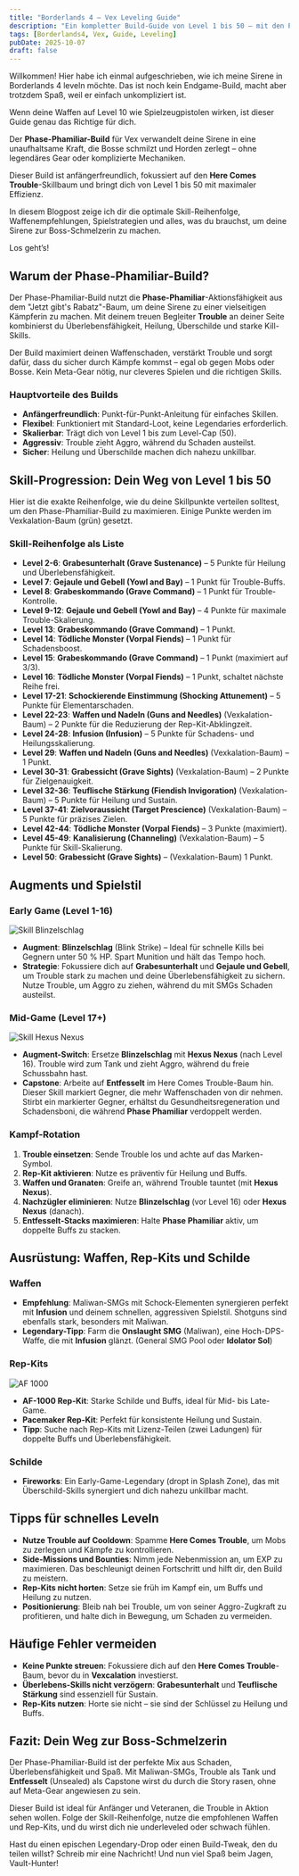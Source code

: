 ```yaml
---
title: "Borderlands 4 – Vex Leveling Guide"
description: "Ein kompletter Build-Guide von Level 1 bis 50 – mit den Phasen-Phamiliar Trouble"
tags: [Borderlands4, Vex, Guide, Leveling]
pubDate: 2025-10-07
draft: false
---
```


Willkommen! Hier habe ich einmal aufgeschrieben, wie ich meine Sirene in Borderlands 4 leveln möchte.
Das ist noch kein Endgame-Build, macht aber trotzdem Spaß, weil er
einfach unkompliziert ist.

Wenn deine Waffen auf Level 10 wie Spielzeugpistolen wirken, ist dieser
Guide genau das Richtige für dich.

Der **Phase-Phamiliar-Build** für Vex verwandelt deine Sirene in eine
unaufhaltsame Kraft, die Bosse schmilzt und Horden zerlegt – ohne
legendäres Gear oder komplizierte Mechaniken.

Dieser Build ist anfängerfreundlich, fokussiert auf den **Here Comes
Trouble**-Skillbaum und bringt dich von Level 1 bis 50 mit maximaler
Effizienz.

In diesem Blogpost zeige ich dir die optimale Skill-Reihenfolge,
Waffenempfehlungen, Spielstrategien und alles, was du brauchst, um deine
Sirene zur Boss-Schmelzerin zu machen.

Los geht’s!

## Warum der Phase-Phamiliar-Build?

Der Phase-Phamiliar-Build nutzt die **Phase-Phamiliar**-Aktionsfähigkeit aus dem
"Jetzt gibt's Rabatz"-Baum, um deine Sirene zu einer vielseitigen Kämpferin zu
machen. Mit deinem treuen Begleiter **Trouble** an deiner Seite kombinierst du
Überlebensfähigkeit, Heilung, Überschilde und starke Kill-Skills.

Der Build maximiert deinen Waffenschaden, verstärkt Trouble und sorgt dafür,
dass du sicher durch Kämpfe kommst – egal ob gegen Mobs oder Bosse. Kein
Meta-Gear nötig, nur cleveres Spielen und die richtigen Skills.

### Hauptvorteile des Builds

- **Anfängerfreundlich**: Punkt-für-Punkt-Anleitung für einfaches Skillen.
- **Flexibel**: Funktioniert mit Standard-Loot, keine Legendaries erforderlich.
- **Skalierbar**: Trägt dich von Level 1 bis zum Level-Cap (50).
- **Aggressiv**: Trouble zieht Aggro, während du Schaden austeilst.
- **Sicher**: Heilung und Überschilde machen dich nahezu unkillbar.

## Skill-Progression: Dein Weg von Level 1 bis 50

Hier ist die exakte Reihenfolge, wie du deine Skillpunkte verteilen solltest, um
den Phase-Phamiliar-Build zu maximieren.
Einige Punkte werden im Vexkalation-Baum (grün) gesetzt.

### Skill-Reihenfolge als Liste

- **Level 2-6**: **Grabesunterhalt (Grave Sustenance)** – 5 Punkte für Heilung und Überlebensfähigkeit.
- **Level 7**: **Gejaule und Gebell (Yowl and Bay)** – 1 Punkt für Trouble-Buffs.
- **Level 8**: **Grabeskommando (Grave Command)** – 1 Punkt für Trouble-Kontrolle.
- **Level 9-12**: **Gejaule und Gebell (Yowl and Bay)** – 4 Punkte für maximale Trouble-Skalierung.
- **Level 13**: **Grabeskommando (Grave Command)** – 1 Punkt.
- **Level 14**: **Tödliche Monster (Vorpal Fiends)** – 1 Punkt für Schadensboost.
- **Level 15**: **Grabeskommando (Grave Command)** – 1 Punkt (maximiert auf 3/3).
- **Level 16**: **Tödliche Monster (Vorpal Fiends)** – 1 Punkt, schaltet nächste Reihe frei.
- **Level 17-21**: **Schockierende Einstimmung (Shocking Attunement)** – 5 Punkte für Elementarschaden.
- **Level 22-23**: **Waffen und Nadeln (Guns and Needles)** (Vexkalation-Baum) – 2 Punkte für die Reduzierung der Rep-Kit-Abklingzeit.
- **Level 24-28**: **Infusion (Infusion)** – 5 Punkte für Schadens- und Heilungsskalierung.
- **Level 29**: **Waffen und Nadeln (Guns and Needles)** (Vexkalation-Baum) – 1 Punkt.
- **Level 30-31**: **Grabessicht (Grave Sights)** (Vexkalation-Baum) – 2 Punkte für Zielgenauigkeit.
- **Level 32-36**: **Teuflische Stärkung (Fiendish Invigoration)** (Vexkalation-Baum) – 5 Punkte für Heilung und Sustain.
- **Level 37-41**: **Zielvoraussicht (Target Prescience)** (Vexkalation-Baum) – 5 Punkte für präzises Zielen.
- **Level 42-44**: **Tödliche Monster (Vorpal Fiends)** – 3 Punkte (maximiert).
- **Level 45-49**: **Kanalisierung (Channeling)** (Vexkalation-Baum) – 5 Punkte für Skill-Skalierung.
- **Level 50**: **Grabessicht (Grave Sights)** – (Vexkalation-Baum) 1 Punkt.

## Augments und Spielstil

### Early Game (Level 1-16)

![Skill Blinzelschlag](./borderlands4-skill-blinzelschlag.jpg)

- **Augment**: **Blinzelschlag** (Blink Strike) – Ideal für schnelle Kills bei Gegnern unter 50 % HP.
  Spart Munition und hält das Tempo hoch.
- **Strategie**: Fokussiere dich auf **Grabesunterhalt** und **Gejaule und Gebell**,
  um Trouble stark zu machen und deine Überlebensfähigkeit zu sichern. Nutze Trouble,
  um Aggro zu ziehen, während du mit SMGs Schaden austeilst.

### Mid-Game (Level 17+)

![Skill Hexus Nexus](./borderlands4-skill-hexus-nexus.jpg)

- **Augment-Switch**: Ersetze **Blinzelschlag** mit **Hexus Nexus** (nach Level 16). Trouble wird zum Tank und zieht Aggro, während du freie Schussbahn hast.
- **Capstone**: Arbeite auf **Entfesselt** im Here Comes Trouble-Baum hin. Dieser Skill markiert Gegner, die mehr Waffenschaden von dir nehmen. Stirbt ein markierter Gegner, erhältst du Gesundheitsregeneration und Schadensboni, die während **Phase Phamiliar** verdoppelt werden.

### Kampf-Rotation

1. **Trouble einsetzen**: Sende Trouble los und achte auf das Marken-Symbol.
2. **Rep-Kit aktivieren**: Nutze es präventiv für Heilung und Buffs.
3. **Waffen und Granaten**: Greife an, während Trouble tauntet (mit **Hexus Nexus**).
4. **Nachzügler eliminieren**: Nutze **Blinzelschlag** (vor Level 16) oder **Hexus Nexus** (danach).
5. **Entfesselt-Stacks maximieren**: Halte **Phase Phamiliar** aktiv, um doppelte Buffs zu stacken.

## Ausrüstung: Waffen, Rep-Kits und Schilde

### Waffen

- **Empfehlung**: Maliwan-SMGs mit Schock-Elementen synergieren perfekt mit **Infusion** und deinem schnellen, aggressiven Spielstil. Shotguns sind ebenfalls stark, besonders mit Maliwan.
- **Legendary-Tipp**: Farm die **Onslaught SMG** (Maliwan), eine Hoch-DPS-Waffe, die mit **Infusion** glänzt. (General SMG Pool oder **Idolator Sol**)

### Rep-Kits

![AF 1000](./borderlands4-rep-kit-af-1000.png)

- **AF-1000 Rep-Kit**: Starke Schilde und Buffs, ideal für Mid- bis Late-Game.
- **Pacemaker Rep-Kit**: Perfekt für konsistente Heilung und Sustain.
- **Tipp**: Suche nach Rep-Kits mit Lizenz-Teilen (zwei Ladungen) für doppelte Buffs und Überlebensfähigkeit.

### Schilde

- **Fireworks**: Ein Early-Game-Legendary (dropt in Splash Zone), das mit Überschild-Skills synergiert und dich nahezu unkillbar macht.

## Tipps für schnelles Leveln

- **Nutze Trouble auf Cooldown**: Spamme **Here Comes Trouble**, um Mobs zu zerlegen und Kämpfe zu kontrollieren.
- **Side-Missions und Bounties**: Nimm jede Nebenmission an, um EXP zu maximieren. Das beschleunigt deinen Fortschritt und hilft dir, den Build zu meistern.
- **Rep-Kits nicht horten**: Setze sie früh im Kampf ein, um Buffs und Heilung zu nutzen.
- **Positionierung**: Bleib nah bei Trouble, um von seiner Aggro-Zugkraft zu profitieren, und halte dich in Bewegung, um Schaden zu vermeiden.

## Häufige Fehler vermeiden

- **Keine Punkte streuen**: Fokussiere dich auf den **Here Comes Trouble**-Baum, bevor du in **Vexcalation** investierst.
- **Überlebens-Skills nicht verzögern**: **Grabesunterhalt** und **Teuflische Stärkung** sind essenziell für Sustain.
- **Rep-Kits nutzen**: Horte sie nicht – sie sind der Schlüssel zu Heilung und Buffs.

## Fazit: Dein Weg zur Boss-Schmelzerin

Der Phase-Phamiliar-Build ist der perfekte Mix aus Schaden,
Überlebensfähigkeit und Spaß. Mit Maliwan-SMGs, Trouble als Tank und
**Entfesselt** (Unsealed) als Capstone wirst du durch die Story rasen,
ohne auf Meta-Gear angewiesen zu sein.

Dieser Build ist ideal für Anfänger und Veteranen, die Trouble in Aktion
sehen wollen. Folge der Skill-Reihenfolge, nutze die empfohlenen Waffen und
Rep-Kits, und du wirst dich nie underleveled oder schwach fühlen.

Hast du einen epischen Legendary-Drop oder einen Build-Tweak, den du
teilen willst? Schreib mir eine Nachricht! Und nun viel Spaß beim Jagen, Vault-Hunter!

